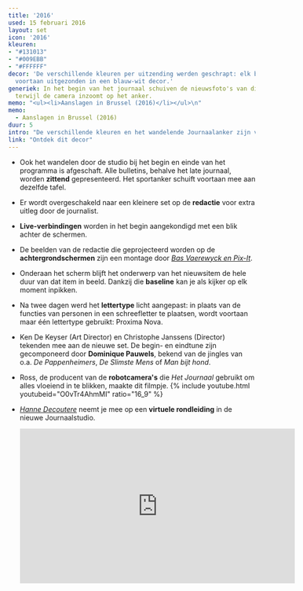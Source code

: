 ```yaml
---
title: '2016'
used: 15 februari 2016
layout: set
icon: '2016'
kleuren:
- "#131013"
- "#009EBB"
- "#FFFFFF"
decor: 'De verschillende kleuren per uitzending werden geschrapt: elk bulletin wordt
  voortaan uitgezonden in een blauw-wit decor.'
generiek: In het begin van het journaal schuiven de nieuwsfoto's van die dag in beeld
  terwijl de camera inzoomt op het anker.
memo: "<ul><li>Aanslagen in Brussel (2016)</li></ul>\n"
memo:
  - Aanslagen in Brussel (2016)
duur: 5
intro: "De verschillende kleuren en het wandelende Journaalanker zijn verleden tijd. Gelukkig kunnen we nog uitkijken naar de nietsvermoedende reporters ter plaatse die bij het begin van Het Journaal worden getoond."
link: "Ontdek dit decor"
---
```


* Ook het wandelen door de studio bij het begin en einde van het programma is afgeschaft. Alle bulletins, behalve het late journaal, worden **zittend** gepresenteerd. Het sportanker schuift voortaan mee aan dezelfde tafel.

* Er wordt overgeschakeld naar een kleinere set op de **redactie** voor extra uitleg door de journalist.

* **Live-verbindingen** worden in het begin aangekondigd met een blik achter de schermen.

* De beelden van de redactie die geprojecteerd worden op de **achtergrondschermen** zijn een montage door <a href="http://basvaerewyck.com/projecten/vrt-journaal" target="_blank"><em>Bas Vaerewyck en Pix-It</em></a>.

* Onderaan het scherm blijft het onderwerp van het nieuwsitem de hele duur van dat item in beeld. Dankzij die **baseline** kan je als kijker op elk moment inpikken.

* Na twee dagen werd het **lettertype** licht aangepast: in plaats van de functies van personen in een schreefletter te plaatsen, wordt voortaan maar één lettertype gebruikt: Proxima Nova.

* Ken De Keyser (Art Director) en Christophe Janssens (Director) tekenden mee aan de nieuwe set. De begin- en eindtune zijn gecomponeerd door **Dominique Pauwels**, bekend van de jingles van o.a. <cite>De Pappenheimers</cite>, <cite>De Slimste Mens</cite> of <cite>Man bijt hond</cite>.

* Ross, de producent van de **robotcamera's** die <cite>Het Journaal</cite> gebruikt om alles vloeiend in te blikken, maakte dit filmpje.
    {% include youtube.html youtubeid="O0vTr4AhmMI" ratio="16_9" %}

* <a href="/anker/hanne-decoutere"><em>Hanne Decoutere</em></a> neemt je mee op een <strong>virtuele rondleiding</strong> in de nieuwe Journaalstudio.

    <div class="videoWrapper ratio_16_9">
      <iframe src="https://www.facebook.com/plugins/video.php?href=https%3A%2F%2Fwww.facebook.com%2Fvrtnws%2Fvideos%2F10154534813794622%2F&show_text=0&width=560" width="560" height="315" style="border:none;overflow:hidden" scrolling="no" frameborder="0" allowTransparency="true" allowFullScreen="true"></iframe>
    </div>
